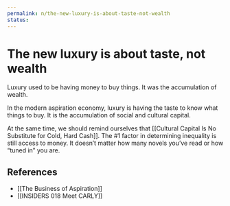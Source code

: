 ```yaml
---
permalink: n/the-new-luxury-is-about-taste-not-wealth
status: 
---
```

# The new luxury is about taste, not wealth

Luxury used to be having money to buy things. It was the accumulation of wealth.

In the modern aspiration economy, luxury is having the taste to know what things to buy. It is the accumulation of social and cultural capital.

At the same time, we should remind ourselves that [[Cultural Capital Is No Substitute for Cold, Hard Cash]]. The #1 factor in determining inequality is still access to money. It doesn’t matter how many novels you’ve read or how “tuned in” you are.

## References

- [[The Business of Aspiration]]
- [[INSIDERS 018 Meet CARLY]]
